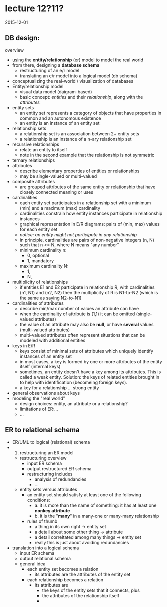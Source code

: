 # lecture 12?11?

2015-12-01

## DB design:

overview

- using the **entity/relationship** (er) model to model the real world
- from there, designing a **database schema**
  - restructuring of an e/r model
  - translating an e/r model into a logical model (db schema)
- conceptualizing the real-world / visualization of databases
- Entity/relationship model
  - visual data model (daigram-based)
  - basic concept: *entities* and their *relationship*, along with the *attributes*
- entity sets
  - an entity set represents a category of objects that have properties in common and an autonomous existence
  - an entity is an instance of an entity set
- relationship sets
  - a relationship set is an association between 2+ entity sets
  - a relationship is an instance of a n-ary relationship set
- recursive relationships
  - relate an entity to itself
  - note in the second example that the relationship is not symmetric
- ternary relationships
- attributes
  - describe elementary properties of entities or relationships
  - may be single-valued or multi-valued
- composite attributes
  - are grouped attributes of the same entity or relationship that have closely connected meaning or uses
- cardinalities
  - each entity set participates in a relationship set with a minimum (min) and a maximum (max) cardinality
  - cardinalities constrain how entity instances participate in relationship instances
  - graphical representation in E/R diagrams: pairs of (min, max) values for each entity set
  - *notice: an entity might not participate in any relationship*
  - in principle, cardinalities are pairs of non-negative integers (n, N) such that n <= N, where N means "any number"
  - minimum cardinality n:
    - 0, optional
    - 1, mandatory
  - maximum cardinality N:
    - 1,
    - N,
- multiplicity of relationships
  - if entities E1 and E2 participate in relationship R, with cardinalities (n1, N1) and (n2, N2) then the multiplicity of R is N1-to-N2 (which is the same as saying N2-to-N1)
- cardinalities of attributes
  - describe min/max number of values an attribute can have
  - when the cardinality of attribute is (1,1) it can be omitted (single-valued attributes)
  - the value of an attribute may also be **null**, or have **several** values (multi-valued attributes)
  - multi-valued attributes often represent situations that can be modeled with additional entities
- keys in E/R
  - keys consist of minimal sets of attributes which uniquely identify instances of an entity set
  - in most cases, a key is formed by one or more attributes of the entity itself (internal keys)
  - sometimes, an entity doesn't have a key among its attributes. This is called a weak entity. Solution: the keys of related entities brought in to help with identification (becomeing foreign keys).
  - a key for a relationship ... strong entity
- general observations about keys
- modeling the "real world"
  - design choices: entity, an attribute or a relationship?
  - limitations of ER:...
  - ...

## ER to relational schema
- ER/UML to logical (relational) schema
- 1. restructuring an ER model
  - restructuring overview
    - input ER schema
    - output restructured ER schema
    - restructuring includes
      - analysis of redundancies
      - ...
  - entity sets versus attributes
    - an entity set should satisfy at least one of the following conditions:
      - a. it is more than the name of something: it has at least one **nonkey attribute**
      - b. it is the "**many**" in a many-one or many-many relationship
    - rules of thumb
      - a thing in its own right -> entity set
      - a detail about some other thing -> attribute
      - a detail correltated among many things -> entity set
      - really this is just about avoiding redundancies
- translation into a logical schema
  - input ER schema
  - output relational schema
  - general idea
    - each entity set becomes a relation
      - its attributes are the attributes of the entity set
    - each relationship becomes a relation
      - its attributes are
        - the keys of the entity sets that it connects, plus
        - the attributes of the relationship itself
        -
